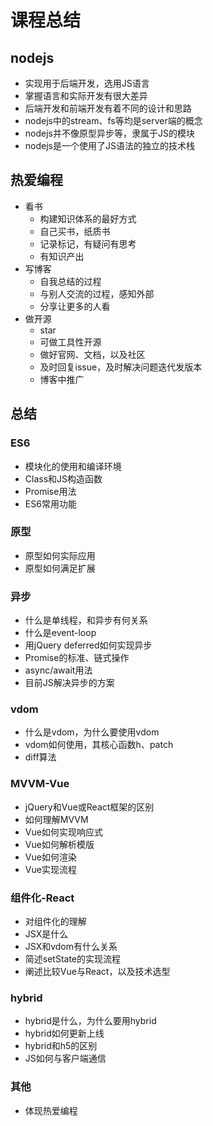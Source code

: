# 课程总结

## nodejs
* 实现用于后端开发，选用JS语言
* 掌握语言和实际开发有很大差异
* 后端开发和前端开发有着不同的设计和思路
* nodejs中的stream、fs等均是server端的概念
* nodejs并不像原型异步等，隶属于JS的模块
* nodejs是一个使用了JS语法的独立的技术栈

## 热爱编程
* 看书
    * 构建知识体系的最好方式
    * 自己买书，纸质书
    * 记录标记，有疑问有思考
    * 有知识产出
* 写博客
    * 自我总结的过程
    * 与别人交流的过程，感知外部
    * 分享让更多的人看
* 做开源
    * star
    * 可做工具性开源
    * 做好官网、文档，以及社区
    * 及时回复issue，及时解决问题迭代发版本
    * 博客中推广

## 总结

### ES6
* 模块化的使用和编译环境
* Class和JS构造函数
* Promise用法
* ES6常用功能

### 原型
* 原型如何实际应用
* 原型如何满足扩展

### 异步
* 什么是单线程，和异步有何关系
* 什么是event-loop
* 用jQuery deferred如何实现异步
* Promise的标准、链式操作
* async/await用法
* 目前JS解决异步的方案

### vdom
* 什么是vdom，为什么要使用vdom
* vdom如何使用，其核心函数h、patch
* diff算法

### MVVM-Vue
* jQuery和Vue或React框架的区别
* 如何理解MVVM
* Vue如何实现响应式
* Vue如何解析模版
* Vue如何渲染
* Vue实现流程

### 组件化-React
* 对组件化的理解
* JSX是什么
* JSX和vdom有什么关系
* 简述setState的实现流程
* 阐述比较Vue与React，以及技术选型

### hybrid
* hybrid是什么，为什么要用hybrid
* hybrid如何更新上线
* hybrid和h5的区别
* JS如何与客户端通信

### 其他
* 体现热爱编程